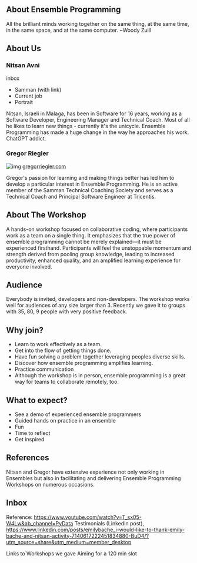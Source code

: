 
## About Ensemble Programming
All the brilliant minds working together
on the same thing, 
at the same time, 
in the same space, 
and at the same computer.
~Woody Zuill

## About Us

### Nitsan Avni

inbox

- Samman (with link)
- Current job
- Portrait

Nitsan, Israeli in Malaga, has been in Software for 16 years, working as a Software Developer, Engineering Manager and Technical Coach. Most of all he likes to learn new things - currently it's the unicycle. Ensemble Programming has made a huge change in the way he approaches his work. ChatGPT addict.

### Gregor Riegler

![img](https://gregorriegler.com/assets/img/Portrait.jpg)
[gregorriegler.com](https://gregorriegler.com/)

Gregor's passion for learning and making things better has led him to develop a particular interest in Ensemble Programming. He is an active member of the Samman Technical Coaching Society and serves as a Technical Coach and Principal Software Engineer at Tricentis.

## About The Workshop

A hands-on workshop focused on collaborative coding, where participants work as a team on a single thing. It emphasizes that the true power of ensemble programming cannot be merely explained—it must be experienced firsthand. Participants will feel the unstoppable momentum and strength derived from pooling group knowledge, leading to increased productivity, enhanced quality, and an amplified learning experience for everyone involved.

## Audience

Everybody is invited, developers and non-developers.
The workshop works well for audiences of any size larger than 3. Recently we gave it to groups with 35, 80, 9 people with very positive feedback.

## Why join?

- Learn to work effectively as a team.
- Get into the flow of getting things done.
- Have fun solving a problem together leveraging peoples diverse skills.
- Discover how ensemble programming amplifies learning.
- Practice communication
- Although the workshop is in person, ensemble programming is a great way for teams to collaborate remotely, too.

## What to expect?

- See a demo of experienced ensemble programmers
- Guided hands on practice in an ensemble
- Fun
- Time to reflect
- Get inspired


## References
Nitsan and Gregor have extensive experience not only working in Ensembles but also in facilitating and delivering Ensemble Programming Workshops on numerous occasions.

## Inbox
Reference: https://www.youtube.com/watch?v=T_sx05-W4Lw&ab_channel=PyData
Testimonials (LinkedIn post),
https://www.linkedin.com/posts/emilybache_i-would-like-to-thank-emily-bache-and-nitsan-activity-7140617222451834880-BuD4/?utm_source=share&utm_medium=member_desktop

Links to Workshops we gave
Aiming for a 120 min slot
